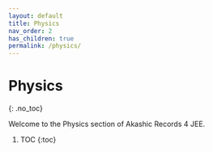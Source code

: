 ```yaml
---
layout: default
title: Physics
nav_order: 2
has_children: true
permalink: /physics/
---
```


# Physics
{: .no_toc}

Welcome to the Physics section of Akashic Records 4 JEE.

1. TOC
{:toc}
